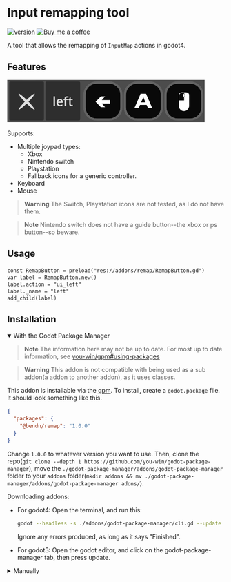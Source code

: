 # Input remapping tool

[![version](https://img.shields.io/badge/4.x-blue?logo=godot-engine&logoColor=white&label=godot&style=for-the-badge)](https://godotengine.org "Made with godot")
<a href='https://ko-fi.com/bendn' title='Buy me a coffee' target='_blank'><img height='28' src='https://storage.ko-fi.com/cdn/brandasset/kofi_button_red.png' alt='Buy me a coffee'> </a>

A tool that allows the remapping of `InputMap` actions in godot4.

## Features

[![image](https://raw.githubusercontent.com/bend-n/remap/main/.github/screen.png)](_blank "Some themage required")

Supports:

- Multiple joypad types:
  - Xbox
  - Nintendo switch
  - Playstation
  - Fallback icons for a generic controller.
- Keyboard
- Mouse

> **Warning** The Switch, Playstation icons are not tested, as I do not have them.

> **Note** Nintendo switch does not have a guide button--the xbox or ps button--so beware.

## Usage

```gdscript
const RemapButton = preload("res://addons/remap/RemapButton.gd")
var label = RemapButton.new()
label.action = "ui_left"
label._name = "left"
add_child(label)
```

## Installation

<details open>
  <summary>With the Godot Package Manager</summary>

> **Note** The information here may not be up to date. For most up to date information, see [you-win/gpm#using-packages](https://github.com/you-win/godot-package-manager#using-packages-quickstart)

> **Warning** This addon is not compatible with being used as a sub addon(a addon to another addon), as it uses classes.

This addon is installable via the [gpm](https://github.com/you-win/godot-package-manager).
To install, create a `godot.package` file.
It should look something like this.

```json
{
  "packages": {
    "@bendn/remap": "1.0.0"
  }
}
```

Change `1.0.0` to whatever version you want to use.
Then, clone the repo(`git clone --depth 1 https://github.com/you-win/godot-package-manager`),
move the `./godot-package-manager/addons/godot-package-manager` folder to your `addons` folder(`mkdir addons && mv ./godot-package-manager/addons/godot-package-manager adons/`).

Downloading addons:

- For godot4:
  Open the terminal, and run this:

  ```bash
  godot --headless -s ./addons/godot-package-manager/cli.gd --update
  ```

  Ignore any errors produced, as long as it says "Finished".

- For godot3:
  Open the godot editor, and click on the godot-package-manager tab, then press update.

</details>
<details>
  <summary>Manually</summary>

- Clone the repo(`git clone --depth 1 https://github.com/bend-n/remap`).
- Move the `remap/addons/remap` folder into your `addons` folder(`mkdir addons && mv remap/addons/remap addons/`)

</details>
